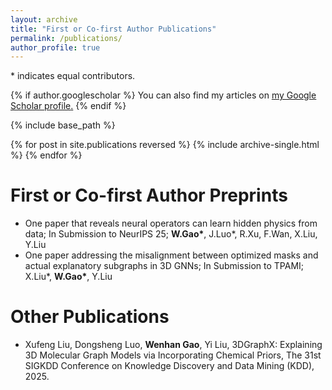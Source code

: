 ```yaml
---
layout: archive
title: "First or Co-first Author Publications"
permalink: /publications/
author_profile: true
---
```

\* indicates equal contributors.

{% if author.googlescholar %}
  You can also find my articles on <u><a href="{{author.googlescholar}}">my Google Scholar profile</a>.</u>
{% endif %}

{% include base_path %}

{% for post in site.publications reversed %}
  {% include archive-single.html %}
{% endfor %}

# First or Co-first Author Preprints
* One paper that reveals neural operators can learn hidden physics from data; In Submission to NeurIPS 25; **W.Gao\***, J.Luo\*, R.Xu, F.Wan, X.Liu, Y.Liu
* One paper addressing the misalignment between optimized masks and actual explanatory subgraphs in 3D GNNs; In Submission to TPAMI; X.Liu\*, **W.Gao\***, Y.Liu

# Other Publications
- Xufeng Liu, Dongsheng Luo, **Wenhan Gao**, Yi Liu, 3DGraphX: Explaining 3D Molecular Graph Models via Incorporating Chemical Priors, The 31st SIGKDD Conference on Knowledge Discovery and Data Mining (KDD), 2025.